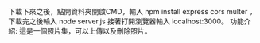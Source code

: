 下載下來之後，點開資料夾開啟CMD，輸入 npm install express cors multer ， 下載完之後輸入 node server.js
接著打開瀏覽器輸入 localhost:3000。
功能介紹:
  這是一個照片集，可以上傳以及刪除照片。

